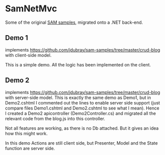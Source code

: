 # SamNetMvc

Some of the original [SAM samples](https://github.com/jdubray/sam-samples/), migrated onto a .NET back-end.

## Demo 1 
implements https://github.com/jdubray/sam-samples/tree/master/crud-blog with client-side model.

This is a simple demo. All the logic has been implemented on the client.

## Demo 2
implements https://github.com/jdubray/sam-samples/tree/master/crud-blog with server-side model.
This is exactly the same demo as Demo1, but in Demo2.cshtml I commented out the lines to enable server side support (just compare files Demo1.cshtml and Demo2.cshtml to see what I mean).
Hence I created a Demo2 apicontroller (Demo2Controller.cs) and migrated all the relevant code from the blog.js into this controller. 

Not all features are working, as there is no Db attached. But it gives an idea how this might work.

In this demo Actions are still client side, but Presenter, Model and the State function are server side.

